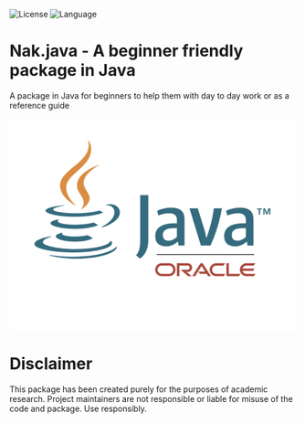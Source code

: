 ![License](https://img.shields.io/badge/License-MIT-green.svg)
![Language](https://img.shields.io/badge/Java-ED8B00?style=for-the-badge&logo=openjdk&logoColor=white)

# Nak.java - A beginner friendly package in Java

A package in Java for beginners to help them with day to day work or as a reference guide

<p align="center">
  <img src="assets/Java_banner.png?raw=true"/>
</p>



# Disclaimer
This package has been created purely for the purposes of academic research. Project maintainers are not responsible or liable for misuse of the code and package. Use responsibly.
